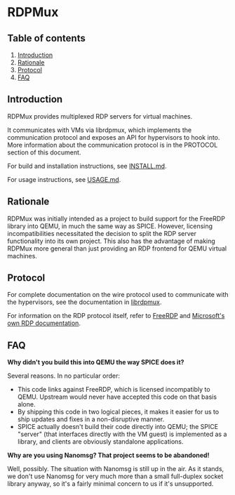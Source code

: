 # RDPMux

## Table of contents
1. [Introduction](#introduction)
2. [Rationale](#rationale)
3. [Protocol](#protocol)
4. [FAQ](#faq)

## Introduction
RDPMux provides multiplexed RDP servers for virtual machines. 

It communicates with VMs via librdpmux, which implements the communication protocol and exposes an API for hypervisors to hook into. More information about the communication protocol is in the PROTOCOL section of this document.

For build and installation instructions, see [INSTALL.md](./INSTALL.md).

For usage instructions, see [USAGE.md](./USAGE.md).

## Rationale

RDPMux was initially intended as a project to build support for the FreeRDP library into QEMU, in much the same way as SPICE. However, licensing incompatibilities necessitated the decision to split the RDP server functionality into its own project. This also has the advantage of making RDPMux more general than just providing an RDP frontend for QEMU virtual machines.

## Protocol
For complete documentation on the wire protocol used to communicate with the hypervisors, see the documentation in [librdpmux](https://github.com/datto/librdpmux).

For information on the RDP protocol itself, refer to [FreeRDP](https://github.com/freerdp/FreeRDP) and [Microsoft's own RDP documentation](https://msdn.microsoft.com/en-us/library/cc240445.aspx).

## FAQ

**Why didn't you build this into QEMU the way SPICE does it?**

Several reasons. In no particular order:
* This code links against FreeRDP, which is licensed incompatibly to QEMU. Upstream would never have accepted this code on that basis alone.
* By shipping this code in two logical pieces, it makes it easier for us to ship updates and fixes in a non-disruptive manner.
* SPICE actually doesn't build their code directly into QEMU; the SPICE "server" (that interfaces directly with the VM guest) is implemented as a library, and clients are obviously standalone applications.

**Why are you using Nanomsg? That project seems to be abandoned!**

Well, possibly. The situation with Nanomsg is still up in the air. As it stands, we don't use Nanomsg for very much more than a small full-duplex socket library anyway, so it's a fairly minimal concern to us if it's unsupported.
